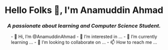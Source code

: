 <h1 align="center">Hello Folks 👋, I'm Anamuddin Ahmad</h1>
<h3 align="center"><i>A passionate about learning and Computer Science Student.</i></h3>
<div align="center">
- 👋 Hi, I’m @AnamuddinAhmad
- 👀 I’m interested in ...
- 🌱 I’m currently learning ...
- 💞️ I’m looking to collaborate on ...
- 📫 How to reach me ...
</div>


